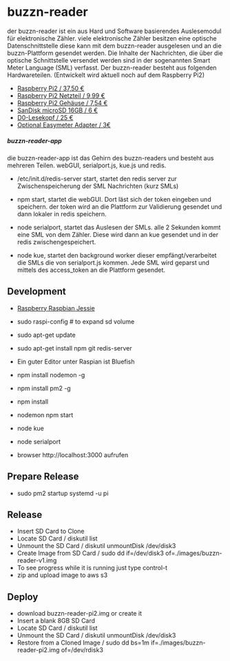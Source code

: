 # buzzn-reader
  der buzzn-reader ist ein aus Hard und Software basierendes Auslesemodul für elektronische Zähler. viele elektronische Zähler besitzen eine optische Datenschnittstelle diese kann mit dem buzzn-reader ausgelesen und an die buzzn-Plattform gesendet werden.
  Die Inhalte der Nachrichten, die über die optische Schnittstelle versendet werden sind in der sogenannten Smart Meter Language (SML) verfasst. Der buzzn-reader besteht aus folgenden Hardwareteilen. (Entwickelt wird aktuell noch auf dem Raspberry Pi2)

  - [Raspberry Pi2 / 37,50 € ](https://www.reichelt.de/RASPBERRY-PI-2-B/3/index.html?&ACTION=3&LA=446&ARTICLE=152728&artnr=RASPBERRY+PI+2+B&SEARCH=Raspberry+Pi+2)
  - [Raspberry Pi2 Netzteil / 9,99 € ](http://www.amazon.de/Rydges-High-Quality-Netzteil-Ladeger%C3%A4t-Raspberry/dp/B00GM0305Y/ref=sr_1_5?ie=UTF8&qid=1461920420&sr=8-5&keywords=Raspberry+Pi2+Netzteil)
  - [Raspberry Pi2 Gehäuse / 7,54 € ](http://www.amazon.de/OneNineDesign-Raspberry-bel%C3%BCftet-europ%C3%A4ische-Fertigung/dp/B00W7S1BFG/ref=sr_1_1?ie=UTF8&qid=1461921764&sr=8-1&keywords=Geh%C3%A4use+Raspberry+Pi2)
  - [SanDisk microSD 16GB / 6 € ](http://www.amazon.de/SanDisk-Android-microSDHC-Speicherkarte-SD-Adapter/dp/B013UDL5V6/ref=pd_sim_147_7?ie=UTF8&dpID=41yP-zBY53L&dpSrc=sims&preST=_AC_UL160_SR160%2C160_&refRID=0BJQVE54N5Z7GB6JEBXN)
  - [D0-Lesekopf / 25 € ](http://wiki.volkszaehler.org/hardware/controllers/ir-schreib-lesekopf-usb-ausgang#stueckliste_und_preise)
  - [Optional Easymeter Adapter / 3€](http://wiki.volkszaehler.org/hardware/controllers/ir-schreib-lesekopf_easymeter-adapter)

##### buzzn-reader-app
  die buzzn-reader-app ist das Gehirn des buzzn-readers und besteht aus mehreren Teilen. webGUI, serialport.js, kue.js und redis.

  - /etc/init.d/redis-server start, startet den redis server zur Zwischenspeicherung der SML Nachrichten (kurz SMLs)

  - npm start, startet die webGUI. Dort läst sich der token eingeben und speichern. der token wird an die Plattform zur Validierung gesendet und dann lokaler in redis speichern.

  - node serialport, startet das Auslesen der SMLs. alle 2 Sekunden kommt eine SML von dem Zähler. Diese wird dann an kue gesendet und in der redis zwischengespeichert.

  - node kue, startet den background worker dieser empfängt/verarbeitet die SMLs die von serialport.js kommen. Jede SML wird geparst und mittels des access_token an die Plattform gesendet.


## Development
  - [Raspberry Raspbian Jessie](https://www.raspberrypi.org/downloads/raspbian/)
  - sudo raspi-config # to expand sd volume
  - sudo apt-get update
  - sudo apt-get install npm git redis-server
  - Ein guter Editor unter Raspian ist Bluefish

  - npm install nodemon -g
  - npm install pm2 -g
  - npm install
  - nodemon npm start
  - node kue
  - node serialport
  - browser http://localhost:3000 aufrufen

## Prepare Release
  - sudo pm2 startup systemd -u pi

## Release
  - Insert SD Card to Clone
  - Locate SD Card / diskutil list
  - Unmount the SD Card / diskutil unmountDisk /dev/disk3
  - Create Image from SD Card / sudo dd if=/dev/disk3 of=./images/buzzn-reader-v1.img
  - To see progress while it is running just type control-t
  - zip and upload image to aws s3

## Deploy
  - download buzzn-reader-pi2.img or create it
  - Insert a blank 8GB SD Card
  - Locate SD Card / diskutil list
  - Unmount the SD Card / diskutil unmountDisk /dev/disk3
  - Restore from a Cloned Image / sudo dd bs=1m if=./images/buzzn-reader-pi2.img of=/dev/rdisk3
